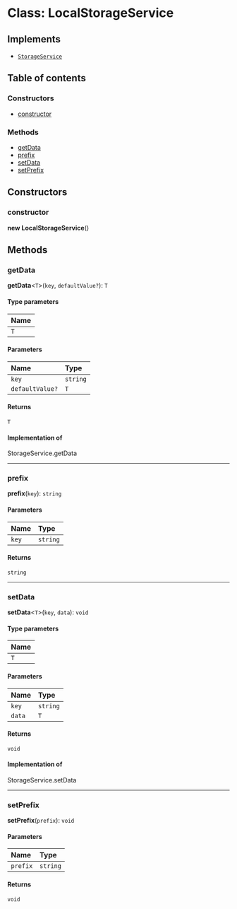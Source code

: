 # Class: LocalStorageService

## Implements

* [`StorageService`](/auto-docs/core/variables/StorageService-1.md)

## Table of contents

### Constructors

* [constructor](/auto-docs/core/classes/LocalStorageService.md#constructor)

### Methods

* [getData](/auto-docs/core/classes/LocalStorageService.md#getdata)
* [prefix](/auto-docs/core/classes/LocalStorageService.md#prefix)
* [setData](/auto-docs/core/classes/LocalStorageService.md#setdata)
* [setPrefix](/auto-docs/core/classes/LocalStorageService.md#setprefix)

## Constructors

### constructor

**new LocalStorageService**()

## Methods

### getData

**getData**<`T`>(`key`, `defaultValue?`): `T`

#### Type parameters

| Name |
| :------ |
| `T` |

#### Parameters

| Name | Type |
| :------ | :------ |
| `key` | `string` |
| `defaultValue?` | `T` |

#### Returns

`T`

#### Implementation of

StorageService.getData

***

### prefix

**prefix**(`key`): `string`

#### Parameters

| Name | Type |
| :------ | :------ |
| `key` | `string` |

#### Returns

`string`

***

### setData

**setData**<`T`>(`key`, `data`): `void`

#### Type parameters

| Name |
| :------ |
| `T` |

#### Parameters

| Name | Type |
| :------ | :------ |
| `key` | `string` |
| `data` | `T` |

#### Returns

`void`

#### Implementation of

StorageService.setData

***

### setPrefix

**setPrefix**(`prefix`): `void`

#### Parameters

| Name | Type |
| :------ | :------ |
| `prefix` | `string` |

#### Returns

`void`
